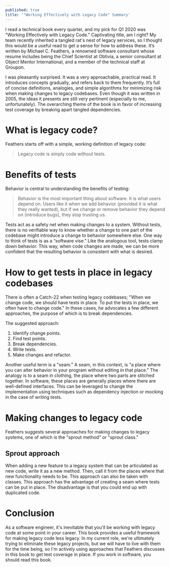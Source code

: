 ```yaml
---
published: true
title: '"Working Effectively with Legacy Code" Summary'
---
```

I read a technical book every quarter, and my pick for Q1 2020 was "Working Effectively with Legacy Code." Captivating title, am I right? My team recently inherited a tangled rat's nest of legacy services, so I thought this would be a useful read to get a sense for how to address these. It’s written by Michael C. Feathers, a renowned software consultant whose resume includes being the Chief Scientist at Obtivia, a senior consultant at Object Mentor International, and a member of the technical staff at Groupon.

I was pleasantly surprised. It was a very approachable, practical read. It introduces concepts gradually, and refers back to them frequently. It’s full of concise definitions, analogies, and simple algorithms for minimizing risk when making changes to legacy codebases. Even though it was written in 2005, the ideas it presents are still very pertinent (especially to me, unfortunately). The overarching theme of the book is in favor of increasing test coverage by breaking apart tangled dependencies.

# What is legacy code?

Feathers starts off with a simple, working definition of legacy code:

> Legacy code is simply code without tests.

# Benefits of tests

Behavior is central to understanding the benefits of testing:

> Behavior is the most important thing about software. It is what users depend on. Users like it when we add behavior (provided it is what they really wanted), but if we change or remove behavior they depend on (introduce bugs), they stop trusting us.

Tests act as a safety net when making changes to a system. Without tests, there is no verifiable way to know whether a change to one part of the codebase might introduce a change to behavior somewhere else. One way to think of tests is as a “software vise.” Like the analogous tool, tests clamp down behavior. This way, when code changes are made, we can be more confident that the resulting behavior is consistent with what is desired.

# How to get tests in place in legacy codebases

There is often a Catch-22 when testing legacy codebases; "When we change code, we should have tests in place. To put the tests in place, we often have to change code." In these cases, he advocates a few different approaches, the purpose of which is to break dependencies.

The suggested approach:
1. Identify change points.
1. Find test points.
1. Break dependencies.
1. Write tests.
1. Make changes and refactor.

Another useful term is a "seam." A seam, in this context, is "a place where you can alter behavior in your program without editing in that place." The analogy is to a seam in clothing, the place where two parts are stitched together. In software, these places are generally places where there are well-defined interfaces. This can be leveraged to change the implementation using techniques such as dependency injection or mocking in the case of writing tests.

# Making changes to legacy code

Feathers suggests several approaches for making changes to legacy systems, one of which is the "sprout method" or "sprout class."

## Sprout approach

When adding a new feature to a legacy system that can be articulated as new code, write it as a new method. Then, call it from the places where that new functionality needs to be. This approach can also be taken with classes. This approach has the advantage of creating a seam where tests can be put in place. The disadvantage is that you could end up with duplicated code.

# Conclusion

As a software engineer, it's inevitable that you'll be working with legacy code at some point in your career. This book provides a useful framework for making legacy code less legacy. In my current role, we're ultimately trying to eliminate these legacy projects, but we will have to live with them for the time being, so I'm actively using approaches that Feathers discusses in this book to get test coverage in place. If you work in software, you should read this book.
